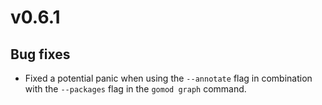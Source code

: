 # v0.6.1

## Bug fixes

- Fixed a potential panic when using the `--annotate` flag in combination with the `--packages` flag
  in the `gomod graph` command.
